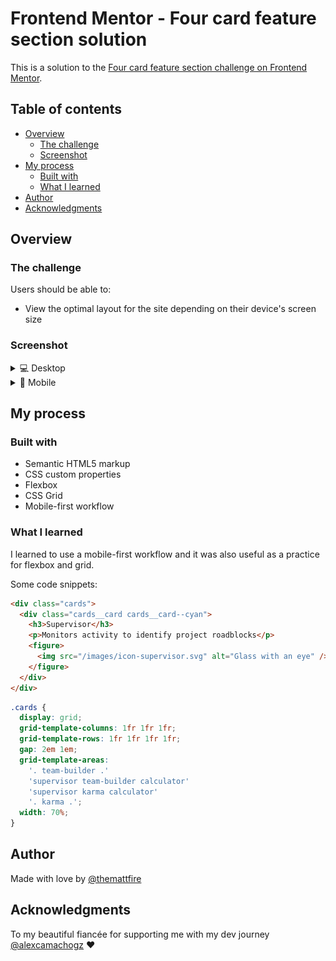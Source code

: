 # Frontend Mentor - Four card feature section solution

This is a solution to the [Four card feature section challenge on Frontend Mentor](https://www.frontendmentor.io/challenges/four-card-feature-section-weK1eFYK).

## Table of contents

- [Overview](#overview)
  - [The challenge](#the-challenge)
  - [Screenshot](#screenshot)
- [My process](#my-process)
  - [Built with](#built-with)
  - [What I learned](#what-i-learned)
- [Author](#author)
- [Acknowledgments](#acknowledgments)

## Overview

### The challenge

Users should be able to:

- View the optimal layout for the site depending on their device's screen size

### Screenshot

<details>
  <summary>💻 Desktop</summary>
  <img src="./images/four-card-desktop.png">
</details>

<details>
  <summary>📱 Mobile</summary>
  <img src="./images/four-card-mobile.png">
</details>

## My process

### Built with

- Semantic HTML5 markup
- CSS custom properties
- Flexbox
- CSS Grid
- Mobile-first workflow

### What I learned

I learned to use a mobile-first workflow and it was also useful as a practice for flexbox and grid.

Some code snippets:

```html
<div class="cards">
  <div class="cards__card cards__card--cyan">
    <h3>Supervisor</h3>
    <p>Monitors activity to identify project roadblocks</p>
    <figure>
      <img src="/images/icon-supervisor.svg" alt="Glass with an eye" />
    </figure>
  </div>
</div>
```

```css
.cards {
  display: grid;
  grid-template-columns: 1fr 1fr 1fr;
  grid-template-rows: 1fr 1fr 1fr 1fr;
  gap: 2em 1em;
  grid-template-areas:
    '. team-builder .'
    'supervisor team-builder calculator'
    'supervisor karma calculator'
    '. karma .';
  width: 70%;
}
```

## Author

Made with love by [@themattfire](https://github.com/themattfire)

## Acknowledgments

To my beautiful fiancée for supporting me with my dev journey [@alexcamachogz](https://github.com/alexcamachogz) ❤
